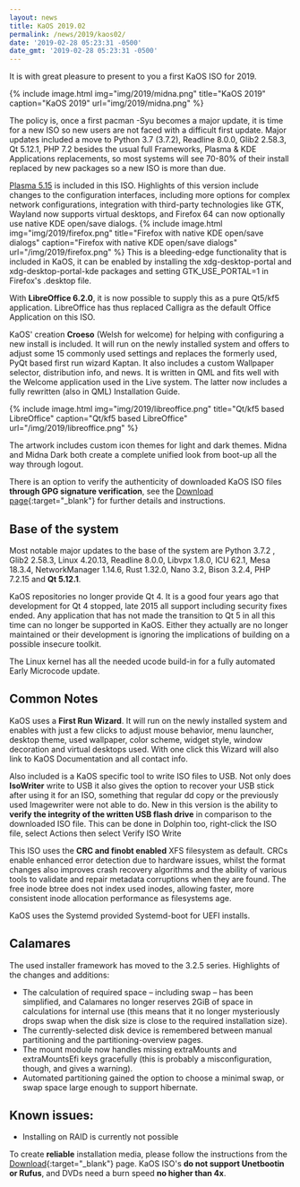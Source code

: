 ```yaml
---
layout: news
title: KaOS 2019.02
permalink: /news/2019/kaos02/
date: '2019-02-28 05:23:31 -0500'
date_gmt: '2019-02-28 05:23:31 -0500'
---
```

It is with great pleasure to present to you a first KaOS ISO for 2019.

{% include image.html
            img="img/2019/midna.png"
            title="KaOS 2019"
            caption="KaOS 2019"
            url="img/2019/midna.png" %}

The policy is, once a first pacman -Syu becomes a major update, it is time for a new ISO so new users are not faced with a difficult first update. Major updates included a move to Python 3.7 (3.7.2), Readline 8.0.0, Glib2 2.58.3, Qt 5.12.1, PHP 7.2 besides the usual full Frameworks, Plasma & KDE Applications replacements, so most systems will see 70-80% of their install replaced by new packages so a new ISO is more than due.
            
[Plasma 5.15](https://kde.org/announcements/plasma-5.15.0.php) is included in this ISO. Highlights of this version include changes to the configuration interfaces, including more options for complex network configurations, integration with third-party technologies like GTK, Wayland now supports virtual desktops, and Firefox 64 can now optionally use native KDE open/save dialogs.
{% include image.html
            img="img/2019/firefox.png"
            title="Firefox with native KDE open/save dialogs"
            caption="Firefox with native KDE open/save dialogs"
            url="/img/2019/firefox.png" %}
This is a bleeding-edge functionality that is included in KaOS, it can be enabled by installing the xdg-desktop-portal and xdg-desktop-portal-kde packages and setting GTK_USE_PORTAL=1 in Firefox's .desktop file.
            
With **LibreOffice 6.2.0**, it is now possible to supply this as a pure Qt5/kf5 application. LibreOffice has thus replaced Calligra as the default Office Application on this ISO.
            
KaOS' creation **Croeso** (Welsh for welcome) for helping with configuring a new install is included. It will run on the newly installed system and offers to adjust some 15 commonly used settings and replaces the formerly used, PyQt based first run wizard Kaptan. It also includes a custom Wallpaper selector, distribution info, and news. It is written in QML and fits well with the Welcome application used in the Live system. The latter now includes a fully rewritten (also in QML) Installation Guide.

{% include image.html
            img="img/2019/libreoffice.png"
            title="Qt/kf5 based LibreOffice"
            caption="Qt/kf5 based LibreOffice"
            url="/img/2019/libreoffice.png" %}
            
The artwork includes custom icon themes for light and dark themes. Midna and Midna Dark both create a complete unified look from boot-up all the way through logout.

There is an option to verify the authenticity of downloaded KaOS ISO files **through GPG signature verification**, see the [Download page](https://kaosx.us/pages/download/#authenticity-check){:target="_blank"} for further details and instructions.



## Base of the system
Most notable major updates to the base of the system are Python 3.7.2 , Glib2 2.58.3, Linux 4.20.13, Readline 8.0.0, Libvpx 1.8.0, ICU 62.1, Mesa 18.3.4, NetworkManager 1.14.6, Rust 1.32.0, Nano 3.2, Bison 3.2.4, PHP 7.2.15 and **Qt 5.12.1**.

KaOS repositories no longer provide Qt 4. It is a good four years ago that development for Qt 4 stopped, late 2015 all support including security fixes ended. Any application that has not made the transition to Qt 5 in all this time can no longer be supported in KaOS. Either they actually are no longer maintained or their development is ignoring the implications of building on a possible insecure toolkit.

The Linux kernel has all the needed ucode build-in for a fully automated Early Microcode update. 

## Common Notes
KaOS uses a **First Run Wizard**. It will run on the newly installed system and enables with just a few clicks to adjust mouse behavior, menu launcher, desktop theme, used wallpaper, color scheme, widget style, window decoration and virtual desktops used. With one click this Wizard will also link to KaOS Documentation and all contact info.

Also included is a KaOS specific tool to write ISO files to USB. Not only does **IsoWriter** write to USB it also gives the option to recover your USB stick after using it for an ISO, something that regular dd copy or the previously used Imagewriter were not able to do.  New in this version is the ability to **verify the integrity of the written USB flash drive** in comparison to the downloaded ISO file.  This can be done in Dolphin too, right-click the ISO file, select Actions then select Verify ISO Write 

This ISO uses the **CRC and finobt enabled** XFS filesystem as default. CRCs enable enhanced error detection due to hardware issues, whilst the format changes also improves crash recovery algorithms and the ability of various tools to validate and repair metadata corruptions when they are found. The free inode btree does not index used inodes, allowing faster, more consistent inode allocation performance as filesystems age.

KaOS uses the Systemd provided Systemd-boot for UEFI installs.

## Calamares
The used installer framework has moved to the 3.2.5 series. Highlights of the changes and additions:

* The calculation of required space – including swap – has been simplified, and Calamares no longer reserves 2GiB of space in calculations for internal use (this means that it no longer mysteriously drops swap when the disk size is close to the required installation size).
* The currently-selected disk device is remembered between manual partitioning and the partitioning-overview pages.
* The mount module now handles missing extraMounts and extraMountsEfi keys gracefully (this is probably a misconfiguration, though, and gives a warning).
* Automated partitioning gained the option to choose a minimal swap, or swap space large enough to support hibernate.

## Known issues:
* Installing on RAID is currently not possible

To create **reliable** installation media, please follow the instructions from the [Download](http://kaosx.us/download/){:target="_blank"} page. KaOS ISO's **do not support Unetbootin or Rufus**, and DVDs need a burn speed **no higher than 4x**.

